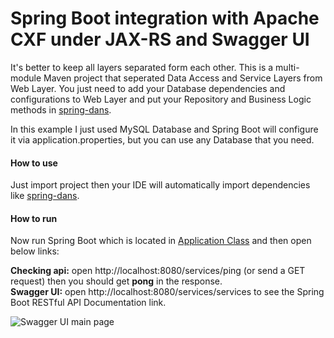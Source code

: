 # Spring Boot integration with Apache CXF under JAX-RS and Swagger UI

It's better to keep all layers separated form each other. This is a multi-module Maven project that seperated Data Access and Service Layers from Web Layer. You just need to add your Database dependencies and configurations to Web Layer and put your Repository and Business Logic methods in [spring-dans](https://github.com/massoudAfrashteh/code-examples/blob/master/java/spring-dans). 

In this example I just used MySQL Database and Spring Boot will configure it via application.properties, but you can use any Database that you need.

#### How to use
Just import project then your IDE will automatically import dependencies like [spring-dans](https://github.com/massoudAfrashteh/code-examples/blob/master/java/spring-dans).

#### How to run
Now run Spring Boot which is located in [Application Class](https://github.com/massoudAfrashteh/code-examples/blob/master/java/spring-boot-cxf/restful/src/main/java/starter/Starter.java) and then open below links:

**Checking api:** open http://localhost:8080/services/ping (or send a GET request) then you should get **pong** in the response.
<br>**Swagger UI:** open http://localhost:8080/services/services to see the Spring Boot RESTful API Documentation link.

![Swagger UI main page](https://raw.githubusercontent.com/massoudAfrashteh/code-examples/master/java/spring-boot-cxf/doc/images/spring-boot-cxf-swagger-ui.png)